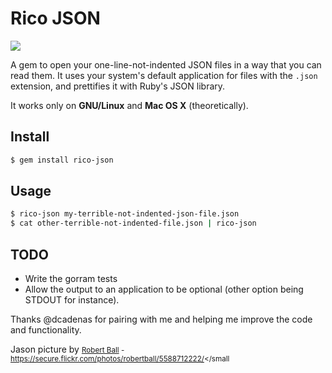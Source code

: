 # Rico JSON

![](http://i.imgur.com/D10XVTS.jpg)

A gem to open your one-line-not-indented JSON files in a way that you
can read them. It uses your system's default application for files
with the `.json` extension, and prettifies it with Ruby's JSON
library.

It works only on **GNU/Linux** and **Mac OS X** (theoretically).

## Install

```bash
$ gem install rico-json
```

## Usage

```bash
$ rico-json my-terrible-not-indented-json-file.json
$ cat other-terrible-not-indented-file.json | rico-json
```

## TODO
 * Write the gorram tests
 * Allow the output to an application to be optional (other option
   being STDOUT for instance).

Thanks @dcadenas for pairing with me and helping me improve the code and
functionality.

Jason picture by
<small>[Robert Ball](https://secure.flickr.com/photos/robertball/) - https://secure.flickr.com/photos/robertball/5588712222/</small
